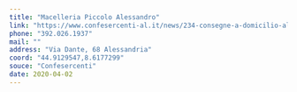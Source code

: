 ```yaml
---
title: "Macelleria Piccolo Alessandro"
link: "https://www.confesercenti-al.it/news/234-consegne-a-domicilio-alessandria-lista-aggiornata-al-26-marzo.html"
phone: "392.026.1937"
mail: ""
address: "Via Dante, 68 Alessandria"
coord: "44.9129547,8.6177299"
souce: "Confesercenti"
date: 2020-04-02
---
```



